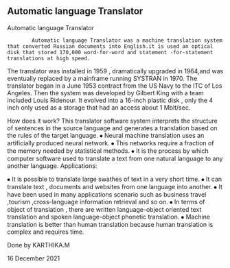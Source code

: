 ## Automatic language Translator

Automatic language Translator
        
			Automatic language Translator was a machine translation system that converted Russian documents into English.it is used an optical disk that stored 170,000 word-for-word and statement -for-statement translations at high speed.
 

The translator was installed in  1959 , dramatically upgraded in 1964,and was eventually  replaced by a mainframe running SYSTRAN in 1970.
The translator began in a June 1953 contract from the US Navy to the ITC of Los Angeles. Then the system was developed by Gilbert King with a team included Louis Ridenour. It evolved into a 16-inch plastic disk , only the 4 inch only used as a storage that had an access about 1 Mbit/sec.

How does it work?
                                This translator software system interprets the structure of sentences  in the source language and generates a translation based  on the rules of the target language.
⦁	Neural machine translation uses an artificially produced neural network.
⦁	This networks require a fraction of the memory needed  by statistical methods.
⦁	It is the process by which computer software used to translate a text from one  natural language to any another  language.
Applications:

⦁	It is possible to translate large swathes of text in a very short time.
⦁	It can translate text , documents and websites from one language into another.
⦁	It have been used in many applications scenario such as business travel ,tourism ,cross-language information retrieval and so on.
⦁	In terms of object of translation , there are written language-object oriented text translation and spoken language-object phonetic translation.
⦁	Machine translation is better than human translation because human translation is complex and requires time.

Done by KARTHIKA.M

16 December 2021